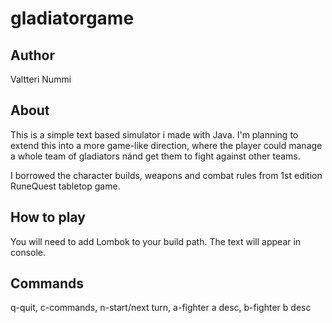 # gladiatorgame
## Author 
Valtteri Nummi

## About
This is a simple text based simulator i made with Java. I'm planning to extend this into a more 
game-like direction, where the player could manage a whole team of gladiators nánd get them to 
fight against other teams.

I borrowed the character builds, weapons and combat rules from 1st edition RuneQuest tabletop game.

## How to play
You will need to add Lombok to your build path.
The text will appear in console.

## Commands
q-quit, c-commands, n-start/next turn, a-fighter a desc, b-fighter b desc
